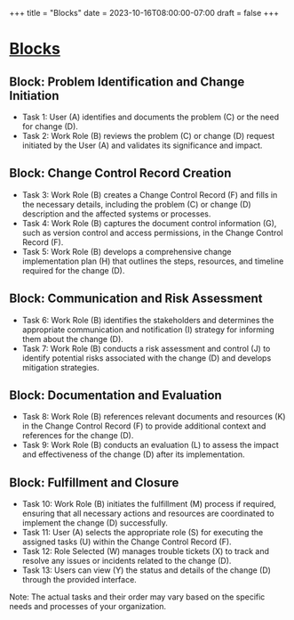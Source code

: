 
+++
title = "Blocks"
date = 2023-10-16T08:00:00-07:00
draft = false
+++

# [Blocks](https://github.com/green-dino/ISO_Change_Control_Process/blob/main/Playbooks/Playbook%20Blocks.md)

## Block: Problem Identification and Change Initiation

- Task 1: User (A) identifies and documents the problem (C) or the need for change (D).
- Task 2: Work Role (B) reviews the problem (C) or change (D) request initiated by the User (A) and validates its significance and impact.

## Block: Change Control Record Creation

- Task 3: Work Role (B) creates a Change Control Record (F) and fills in the necessary details, including the problem (C) or change (D) description and the affected systems or processes.
- Task 4: Work Role (B) captures the document control information (G), such as version control and access permissions, in the Change Control Record (F).
- Task 5: Work Role (B) develops a comprehensive change implementation plan (H) that outlines the steps, resources, and timeline required for the change (D).

## Block: Communication and Risk Assessment

- Task 6: Work Role (B) identifies the stakeholders and determines the appropriate communication and notification (I) strategy for informing them about the change (D).
- Task 7: Work Role (B) conducts a risk assessment and control (J) to identify potential risks associated with the change (D) and develops mitigation strategies.

## Block: Documentation and Evaluation

- Task 8: Work Role (B) references relevant documents and resources (K) in the Change Control Record (F) to provide additional context and references for the change (D).
- Task 9: Work Role (B) conducts an evaluation (L) to assess the impact and effectiveness of the change (D) after its implementation.

## Block: Fulfillment and Closure

- Task 10: Work Role (B) initiates the fulfillment (M) process if required, ensuring that all necessary actions and resources are coordinated to implement the change (D) successfully.
- Task 11: User (A) selects the appropriate role (S) for executing the assigned tasks (U) within the Change Control Record (F).
- Task 12: Role Selected (W) manages trouble tickets (X) to track and resolve any issues or incidents related to the change (D).
- Task 13: Users can view (Y) the status and details of the change (D) through the provided interface.

Note: The actual tasks and their order may vary based on the specific needs and processes of your organization.

